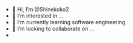 - 👋 Hi, I’m @Shinekoko2
- 👀 I’m interested in ...
- 🌱 I’m currently learning software engineering.
- 💞️ I’m looking to collaborate on ...
- 

<!---
Shinekoko2/Shinekoko2 is a ✨ special ✨ repository because its `README.md` (this file) appears on your GitHub profile.
You can click the Preview link to take a look at your changes.
--->
